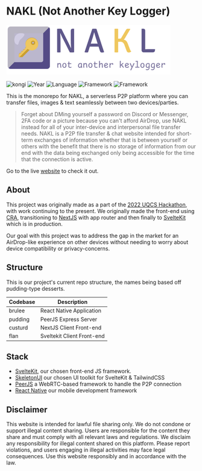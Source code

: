 # NAKL (Not Another Key Logger)


![](/logo.png)

![kongi](https://img.shields.io/badge/kongi-purple?style=plastic) ![Year](https://img.shields.io/badge/Year-2023-red?style=plastic) ![Language](https://img.shields.io/badge/TypeScript-grey?style=plastic&logo=typescript) ![Framework](https://img.shields.io/badge/Sveltekit-grey?style=plastic&logo=svelte) ![Framework](https://img.shields.io/badge/SkeletonUI-grey?style=plastic)

This is the monorepo for NAKL, a serverless P2P platform where you can transfer files, images & text seamlessly between two devices/parties. 

>Forget about DMing yourself a password on Discord or Messenger, 2FA code or a picture because you can't afford AirDrop, use NAKL instead for all of your inter-device and interpersonal file transfer needs. NAKL is a P2P file transfer & chat website intended for short-term exchanges of information whether that is between yourself or others with the benefit that there is no storage of information from our end with the data being exchanged only being accessible for the time that the connection is active.

Go to the live [website](https://nakl.kongroo.xyz) to check it out.
 
## About
This project was originally made as a part of the [2022 UQCS Hackathon](https://uqcs.org/competitions/hackathon-2022/), with work continuing to the present. We originally made the front-end using [CRA](https://create-react-app.dev/), transitioning to [NextJS](https://nextjs.org/) with app router and then finally to [SvelteKit](https://kit.svelte.dev/) which is in production. 

Our goal with this project was to address the gap in the market for an AirDrop-like experience on other devices without needing to worry about device compatibility or privacy-concerns. 
## Structure
This is our project's current repo structure, the names being based off pudding-type desserts.

| Codebase | Description                  |
| -------- | ------------------------     |
| brulee   | React Native Application     |
| pudding  | PeerJS Express Server        |
| custurd  | NextJS Client Front-end      |
| flan     | Sveltekit Client Front-end   |

## Stack
- [SvelteKit](https://kit.svelte.dev/), our chosen front-end JS framework. 
- [SkeletonUI](https://www.skeleton.dev/) our chosen UI toolkit for SvelteKit & TailwindCSS
- [PeerJS](https://peerjs.com/) a WebRTC-based framework to handle the P2P connection
- [React Native](https://reactnative.dev/) our mobile development framework

## Disclaimer
This website is intended for lawful file sharing only. We do not condone or support illegal content sharing. Users are responsible for the content they share and must comply with all relevant laws and regulations. We disclaim any responsibility for illegal content shared on this platform. Please report violations, and users engaging in illegal activities may face legal consequences. Use this website responsibly and in accordance with the law.
